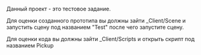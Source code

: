 Данный проект - это тестовое задание.

Для оценки созданного прототипа вы должны зайти _Client/Scene и запустить сцену под названием "Test" после чего запустите сцену.

Для оценки кода вы должны зайти _Client/Scripts и открыть скрипт под названием Pickup

